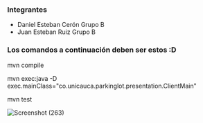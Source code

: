 ### Integrantes

 - Daniel Esteban Cerón Grupo B
 - Juan Esteban Ruiz Grupo B

### Los comandos a continuación deben ser  estos :D

mvn compile

mvn exec:java -D exec.mainClass="co.unicauca.parkinglot.presentation.ClientMain"

mvn test


![Screenshot (263)](https://user-images.githubusercontent.com/62627348/139921379-c764aace-8ea3-43ee-94de-612e68627b69.png)
